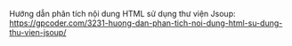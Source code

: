 Hướng dẫn phân tích nội dung HTML sử dụng thư viện Jsoup: https://gpcoder.com/3231-huong-dan-phan-tich-noi-dung-html-su-dung-thu-vien-jsoup/
